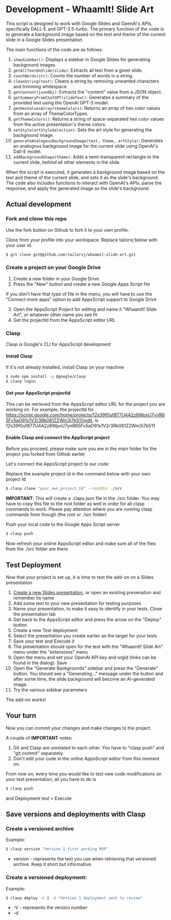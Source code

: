 # Development - WhaamIt! Slide Art

This script is designed to work with Google Slides and OpenAI's APIs, specifically DALL-E and GPT-3.5-turbo. The primary function of the code is to generate a background image based on the text and theme of the current slide in a Google Slides presentation.

The main functions of the code are as follows:

1. `showSidebar()`: Displays a sidebar in Google Slides for generating background images.
2. `getAllTextOnSlide(slide)`: Extracts all text from a given slide.
3. `countWords(str)`: Counts the number of words in a string.
4. `cleanString(text)`: Cleans a string by removing unwanted characters and trimming whitespace.
5. `getContent(jsonObj)`: Extracts the "content" value from a JSON object.
6. `getSummaryFromChatGPT(slideText)`: Generates a summary of the provided text using the OpenAI GPT-3 model.
7. `getHexValuesArray(themeColors)`: Returns an array of hex color values from an array of ThemeColorTypes.
8. `getThemeColors()`: Returns a string of space-separated hex color values from the active presentation's theme colors.
9. `setStyle(artStyleSelection)`: Sets the art style for generating the background image.
10. `generateAnalogousBackgroundImage(text, theme, artStyle)`: Generates an analogous background image for the current slide using OpenAI's Dall-E model.
11. `addBackgroundShape(theme)`: Adds a semi-transparent rectangle to the current slide, behind all other elements in the slide.

When the script is executed, it generates a background image based on the text and theme of the current slide, and sets it as the slide's background. The code also includes functions to interact with OpenAI's APIs, parse the response, and apply the generated image as the slide's background.

## Actual development

### Fork and clone this repo

Use the fork button on Github to fork it to your own profile.

Clone from your profile into your workspace. Replace tailorvj below with your user id.

```bash
$ git clone git@github.com:tailorvj/whaamit-slide-art.git
```

### Create a project on your Google Drive

1. Create a new folder in your Google Drive
2. Press the "New" button and create a new Google Apps Script file

If you don't have that type of file in the menu, you will have to use the "Connect more apps" option to add AppsScript support to Google Drive

3. Open the AppsScript Project for editing and name it "WhaamIt! Slide Art", or whatever other name you see fit
4. Get the projectId from the AppsScript editor URL

### Clasp

Clasp is Google's CLI for AppsScript development

#### Install Clasp

If it's not already installed, install Clasp on your machine

```bash
$ sudo npm install -g @google/clasp
$ clasp login
```

#### Get your AppsScript projectId

This can be retrieved from the AppsScript editor URL for the project you are working on. For example, the projectId for https://script.google.com/home/projects/12s39f0uf877U4A2z8WpxU7ynR65Fv5aO91x1V2r3Rk081Z2Wm3i7b511/edit, is 12s39f0uf877U4A2z8WpxU7ynR65Fv5aO91x1V2r3Rk081Z2Wm3i7b511

#### Enable Clasp and connect the AppScript project

Before you proceed, please make sure you are in the main folder for the project you forked from Github earlier

Let's connect the AppsScript project to our code:

Replace the example project id in the command below with your own project Id

```bash
$ clasp clone "your_own_project_Id" --rootDir ./src
```

**IMPORTANT**: This will create a .claps.json file in the ./src folder. You may have to copy this file to the root folder as well in order for all clasp commands to work. Please pay attention where you are running clasp commands from though (the root or ./src folder)

Push your local code to the Google Apps Script server

```bash
$ clasp push
```

Now refresh your online AppsScript editor and make sure all of the files from the ./src folder are there

## Test Deployment

Now that your project is set up, it is time to test the add-on on a Slides presentation

1. [Create a new Slides presentation](https://slides.new), or open an existing presenation and remember its name
2. Add some text to your new presentation for testing purposes
3. Name your presentation, to make it easy to identify in your tests. Close the presentation tab
4. Get back to the AppsScript editor and press the arrow on the "Deploy" button
5. Create a new Test deployment
6. Select the presentation you create earlier as the target for your tests
7. Save your test and Execute it
8. The presentation should open for the test with the "WhaamIt! Slide Art" menu under the "extensions" menu
9. Open the menu and set your OpenAI API key and orgId (links can be found in the dialog). Save
10. Open the "Generate Backgrounds" sidebar and press the "Generate" button. You should see a "Generating..." message under the button and after some time, the slide background will become an AI-generated image.
11. Try the various sidebar parameters

The add-on works!

## Your turn

Now you can commit your changes and make changes to the project.

A couple of **IMPORTANT** notes:

1. Git and Clasp are unrelated to each other. You have to "clasp push" and "git commit" separately.
2. Don't edit your code in the online AppsScript editor from this moment on.

From now on, every time you would like to test new code modifications on your test presentation, all you have to do is 

```bash
$ clasp push
```

and Deployment test > Execute

## Save versions and deployments with Clasp

### Create a versioned archive

Example:

```bash
$ clasp version "Version 1 first working MVP"
```

* version <text> - represents the text you use when retrieving that versioned archive. Keep it short but informative. 

### Create a versioned deployment:

Example:

```bash
$ clasp deploy -V 1 -d "Version 1 deployment sent to review"
```

* -V <number> - represents the version number
* -d <title> - represents the name as seen in the Deployments UI

## Pull requests

In order to share your new ideas on the main "WhaamIt!" project, make a pull request. Tailor VJ will review your code request and will integrate it into the main add-on, which will be published with the next version on the Workspace add-on store

Please document your code well

I appreciate you for taking the time to read this document

Kind regards,
Tailor VJ


## LICENSE and COPYRIGHT

All files in this project are subject to the same license

WhaamIt! Slide Art - Google Slides add-on - AI-powered backgrounds for captivating presentations

Copyright (C) 2023. All rights reserved to Asaf Prihadash, TailorVJ.com

License: [GNU AGPL v3](LICENSE)